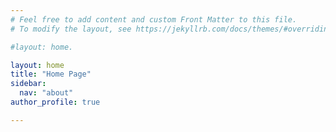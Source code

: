 ```yaml
---
# Feel free to add content and custom Front Matter to this file.
# To modify the layout, see https://jekyllrb.com/docs/themes/#overriding-theme-defaults

#layout: home.

layout: home
title: "Home Page"
sidebar:
  nav: "about"
author_profile: true

---
```

